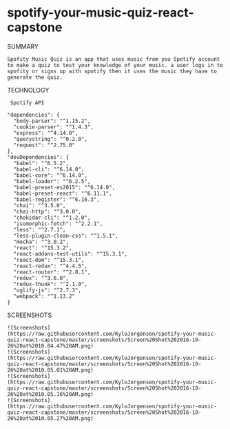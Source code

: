 # spotify-your-music-quiz-react-capstone
SUMMARY

    Spofity Music Quiz is an app that uses music from you Spotify account to make a quiz to test your knowledge of your music. a user logs in to spofity or signs up with spotify then it uses the music they have to generate the quiz.

TECHNOLOGY
    
     Spotify API

    "dependencies": {
      "body-parser": "^1.15.2",
      "cookie-parser": "^1.4.3",
      "express": "^4.14.0",
      "querystring": "^0.2.0",
      "request": "^2.75.0"
    },
    "devDependencies": {
      "babel": "^6.5.2",
      "babel-cli": "^6.14.0",
      "babel-core": "^6.14.0",
      "babel-loader": "^6.2.5",
      "babel-preset-es2015": "^6.14.0",
      "babel-preset-react": "^6.11.1",
      "babel-register": "^6.16.3",
      "chai": "^3.5.0",
      "chai-http": "^3.0.0",
      "chokidar-cli": "^1.2.0",
      "isomorphic-fetch": "^2.2.1",
      "less": "^2.7.1",
      "less-plugin-clean-css": "^1.5.1",
      "mocha": "^3.0.2",
      "react": "^15.3.2",
      "react-addons-test-utils": "^15.3.1",
      "react-dom": "^15.3.1",
      "react-redux": "^4.4.5",
      "react-router": "^2.8.1",
      "redux": "^3.6.0",
      "redux-thunk": "^2.1.0",
      "uglify-js": "^2.7.3",
      "webpack": "^1.13.2"
    }

SCREENSHOTS

    ![Screenshots](https://raw.githubusercontent.com/KyloJorgensen/spotify-your-music-quiz-react-capstone/master/screenshots/Screen%20Shot%202016-10-26%20at%2010.04.47%20AM.png)
    ![Screenshots](https://raw.githubusercontent.com/KyloJorgensen/spotify-your-music-quiz-react-capstone/master/screenshots/Screen%20Shot%202016-10-26%20at%2010.05.01%20AM.png)
    ![Screenshots](https://raw.githubusercontent.com/KyloJorgensen/spotify-your-music-quiz-react-capstone/master/screenshots/Screen%20Shot%202016-10-26%20at%2010.05.16%20AM.png)
    ![Screenshots](https://raw.githubusercontent.com/KyloJorgensen/spotify-your-music-quiz-react-capstone/master/screenshots/Screen%20Shot%202016-10-26%20at%2010.05.27%20AM.png)
